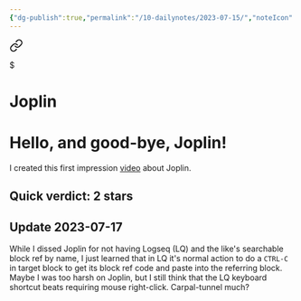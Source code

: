 ```yaml
---
{"dg-publish":true,"permalink":"/10-dailynotes/2023-07-15/","noteIcon":"2"}
---
```



<div class="transclusion internal-embed is-loaded"><a class="markdown-embed-link" href="/joplin/" aria-label="Open link"><svg xmlns="http://www.w3.org/2000/svg" width="24" height="24" viewBox="0 0 24 24" fill="none" stroke="currentColor" stroke-width="2" stroke-linecap="round" stroke-linejoin="round" class="svg-icon lucide-link"><path d="M10 13a5 5 0 0 0 7.54.54l3-3a5 5 0 0 0-7.07-7.07l-1.72 1.71"></path><path d="M14 11a5 5 0 0 0-7.54-.54l-3 3a5 5 0 0 0 7.07 7.07l1.71-1.71"></path></svg></a><div class="markdown-embed">

$<div class="markdown-embed-title">

# Joplin

</div>



# Hello, and good-bye, Joplin!

I created this first impression [video](https://youtu.be/ohWfF-VHF7Q) about Joplin.

## Quick verdict: 2 stars

## Update 2023-07-17

While I dissed Joplin for not having Logseq (LQ) and the like's searchable block ref by name, I just learned that in LQ it's normal action to do a `CTRL-C` in target block to get its block ref code and paste into the referring block. Maybe I was too harsh on Joplin, but I still think that the LQ keyboard shortcut beats requiring mouse right-click. Carpal-tunnel much?

</div></div>
